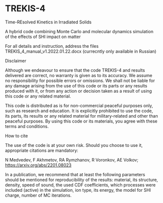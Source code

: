# TREKIS-4
 Time-REsolved Kinetics in Irradiated Solids

A hybrid code combining Monte Carlo and molecular dynamics simulation of the effects of SHI impact on matter

For all details and instruction, address the files TREKIS_4_manual_v1.2022.01.22.docx (currecntly only available in Russian)

Disclaimer

Although we endeavour to ensure that the code TREKIS-4 and results delivered are correct, no warranty is given as to its accuracy. We assume no responsibility for possible errors or omissions. We shall not be liable for any damage arising from the use of this code or its parts or any results produced with it, or from any action or decision taken as a result of using this code or any related material.

This code is distributed as is for non-commercial peaceful purposes only, such as research and education. It is explicitly prohibited to use the code, its parts, its results or any related material for military-related and other than peaceful purposes. By using this code or its materials, you agree with these terms and conditions.

How to cite

The use of the code is at your own risk. Should you choose to use it, appropriate citations are mandatory:

N Medvedev, F Akhmetov, RA Rymzhanov, R Voronkov, AE Volkov; https://arxiv.org/abs/2201.08023

In a publication, we recommend that at least the following parameters should be mentioned for reproducibility of the results: material, its structure, density, speed of sound, the used CDF coefficients, which processes were included (active) in the simulation, ion type, its energy, the model for SHI charge, number of MC iterations.